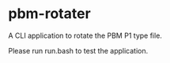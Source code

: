 # pbm-rotater
A CLI application to rotate the PBM P1 type file.

Please run run.bash to test the application.

